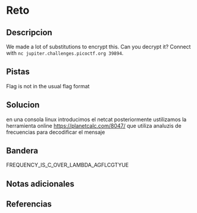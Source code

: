 # Reto


## Descripcion
We made a lot of substitutions to encrypt this. Can you decrypt it? Connect with `nc jupiter.challenges.picoctf.org 39894`.
## Pistas
Flag is not in the usual flag format

## Solucion
en una consola linux introducimos el netcat posteriormente ustilizamos la herramienta online https://planetcalc.com/8047/ que utiliza analuzis de frecuencias para decodificar el mensaje
## Bandera
FREQUENCY_IS_C_OVER_LAMBDA_AGFLCGTYUE
## Notas adicionales


## Referencias

